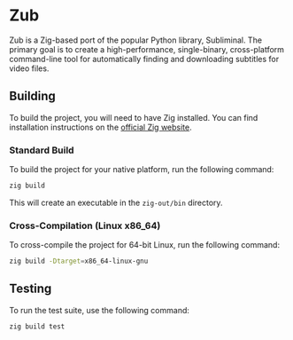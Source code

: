# Zub

Zub is a Zig-based port of the popular Python library, Subliminal. The primary goal is to create a high-performance, single-binary, cross-platform command-line tool for automatically finding and downloading subtitles for video files.

## Building

To build the project, you will need to have Zig installed. You can find installation instructions on the [official Zig website](https://ziglang.org/learn/getting-started/).

### Standard Build

To build the project for your native platform, run the following command:

```sh
zig build
```

This will create an executable in the `zig-out/bin` directory.

### Cross-Compilation (Linux x86_64)

To cross-compile the project for 64-bit Linux, run the following command:

```sh
zig build -Dtarget=x86_64-linux-gnu
```

## Testing

To run the test suite, use the following command:

```sh
zig build test